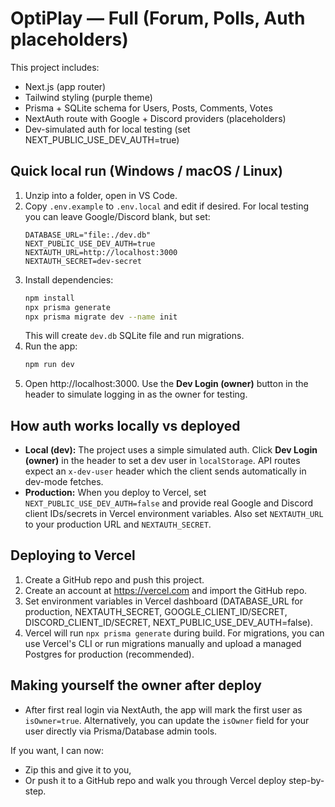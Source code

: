 # OptiPlay — Full (Forum, Polls, Auth placeholders)

This project includes:
- Next.js (app router)
- Tailwind styling (purple theme)
- Prisma + SQLite schema for Users, Posts, Comments, Votes
- NextAuth route with Google + Discord providers (placeholders)
- Dev-simulated auth for local testing (set NEXT_PUBLIC_USE_DEV_AUTH=true)

## Quick local run (Windows / macOS / Linux)

1. Unzip into a folder, open in VS Code.
2. Copy `.env.example` to `.env.local` and edit if desired. For local testing you can leave Google/Discord blank, but set:
   ```env
   DATABASE_URL="file:./dev.db"
   NEXT_PUBLIC_USE_DEV_AUTH=true
   NEXTAUTH_URL=http://localhost:3000
   NEXTAUTH_SECRET=dev-secret
   ```
3. Install dependencies:
   ```bash
   npm install
   npx prisma generate
   npx prisma migrate dev --name init
   ```
   This will create `dev.db` SQLite file and run migrations.
4. Run the app:
   ```bash
   npm run dev
   ```
5. Open http://localhost:3000. Use the **Dev Login (owner)** button in the header to simulate logging in as the owner for testing.

## How auth works locally vs deployed
- **Local (dev):** The project uses a simple simulated auth. Click **Dev Login (owner)** in the header to set a dev user in `localStorage`. API routes expect an `x-dev-user` header which the client sends automatically in dev-mode fetches.
- **Production:** When you deploy to Vercel, set `NEXT_PUBLIC_USE_DEV_AUTH=false` and provide real Google and Discord client IDs/secrets in Vercel environment variables. Also set `NEXTAUTH_URL` to your production URL and `NEXTAUTH_SECRET`.

## Deploying to Vercel
1. Create a GitHub repo and push this project.
2. Create an account at https://vercel.com and import the GitHub repo.
3. Set environment variables in Vercel dashboard (DATABASE_URL for production, NEXTAUTH_SECRET, GOOGLE_CLIENT_ID/SECRET, DISCORD_CLIENT_ID/SECRET, NEXT_PUBLIC_USE_DEV_AUTH=false).
4. Vercel will run `npx prisma generate` during build. For migrations, you can use Vercel's CLI or run migrations manually and upload a managed Postgres for production (recommended).

## Making yourself the owner after deploy
- After first real login via NextAuth, the app will mark the first user as `isOwner=true`. Alternatively, you can update the `isOwner` field for your user directly via Prisma/Database admin tools.

If you want, I can now:
- Zip this and give it to you,
- Or push it to a GitHub repo and walk you through Vercel deploy step-by-step.
